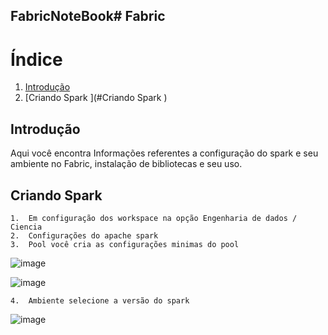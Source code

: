 
## FabricNoteBook# Fabric

# Índice
1. [Introdução](#introdução)
2. [Criando Spark ](#Criando Spark )



## Introdução

Aqui você encontra Informações referentes a configuração do spark e seu ambiente no Fabric, instalação de bibliotecas e seu uso.


## Criando Spark
    1.  Em configuração dos workspace na opção Engenharia de dados / Ciencia
	2.  Configurações do apache spark 
	3.  Pool você cria as configurações minimas do pool 
![image](https://github.com/user-attachments/assets/842cb16d-6309-4d0f-9fc3-13466fae1857)

![image](https://github.com/user-attachments/assets/5b06c2ca-3971-4501-8f48-20008dc265af)

    4.  Ambiente selecione a versão do spark
    
![image](https://github.com/user-attachments/assets/1c19c96a-ab85-421c-81b6-ebb29d38e828)
